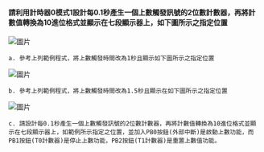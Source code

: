 #### 請利用計時器0模式1設計每0.1秒產生一個上數觸發訊號的2位數計數器，再將計數值轉換為10進位格式並顯示在七段顯示器上，如下圖所示之指定位置
![圖片](https://user-images.githubusercontent.com/103128273/188299820-514dcbc0-93b8-4677-ab60-cf473d1e31e2.png)

    a. 參考上列範例程式，將上數觸發時間改為1秒且顯示如下圖所示之指定位置
![圖片](https://user-images.githubusercontent.com/103128273/188299839-7dad5c19-bda5-463f-a37f-f13618df91dd.png)

    b. 參考上列範例程式，將上數觸發時間改為1.5秒且顯示在如下圖所示之指定位置
![圖片](https://user-images.githubusercontent.com/103128273/188299846-d83e67d7-fb37-4257-91ed-9e477ea9d30e.png)

    c. 請設計每0.1秒產生一個上數觸發訊號的2位數計數器，再將計數值轉換為10進位格式並顯示在七段顯示器上，如範例所示指定之位置，並加入PB0按鈕(外部中斷)是啟動上數功能，而PB1按鈕(T0計數器)是停止上數功能，PB2按鈕(T1計數器)是重置上數值功能。
